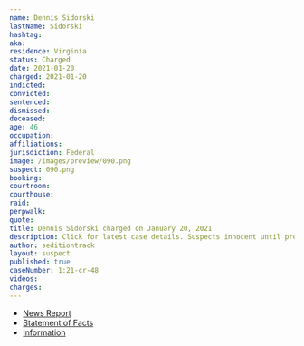 ```yaml
---
name: Dennis Sidorski
lastName: Sidorski
hashtag:
aka:
residence: Virginia
status: Charged
date: 2021-01-20
charged: 2021-01-20
indicted:
convicted: 
sentenced: 
dismissed: 
deceased:
age: 46
occupation:
affiliations:
jurisdiction: Federal
image: /images/preview/090.png
suspect: 090.png
booking:
courtroom:
courthouse:
raid:
perpwalk:
quote:
title: Dennis Sidorski charged on January 20, 2021
description: Click for latest case details. Suspects innocent until proven guilty.
author: seditiontrack
layout: suspect
published: true
caseNumber: 1:21-cr-48
videos:
charges:
---
```

- [News Report](https://www.newsweek.com/dennis-sidorski-american-supremacist-rioter-charged-employee-fbi-1566787)
- [Statement of Facts](https://www.justice.gov/usao-dc/case-multi-defendant/file/1371516/download)
- [Information](https://www.justice.gov/usao-dc/case-multi-defendant/file/1377856/download)
